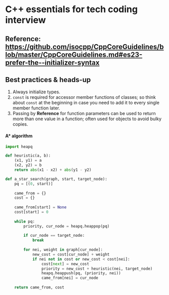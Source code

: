 # C++ essentials for tech coding interview

## Reference: https://github.com/isocpp/CppCoreGuidelines/blob/master/CppCoreGuidelines.md#es23-prefer-the--initializer-syntax

## Best practices & heads-up
1. Always initialize types.
2. ```const``` is required for accessor member functions of classes; so think about ```const``` at the beginning in case you need to add it to every single member function later. 
3. Passing by **Reference** for function parameters can be used to return more than one value in a function; often used for objects to avoid bulky copies.


#### A* algorithm
```py
import heapq

def heuristic(a, b):
    (x1, y1) = a
    (x2, y2) = b
    return abs(x1 - x2) + abs(y1 - y2)

def a_star_search(graph, start, target_node):
    pq = [(0, start)]
    
    came_from = {}
    cost = {}
			
    came_from[start] = None
    cost[start] = 0
    
    while pq:
        priority, cur_node = heapq.heappop(pq)
        
        if cur_node == target_node:
            break
        
        for nei, weight in graph[cur_node]:
            new_cost = cost[cur_node] + weight
            if nei not in cost or new_cost < cost[nei]:
                cost[next] = new_cost
                priority = new_cost + heuristic(nei, target_node)
                heapq.heappush(pq, (priority, nei))
                came_from[nei] = cur_node
    
    return came_from, cost
```